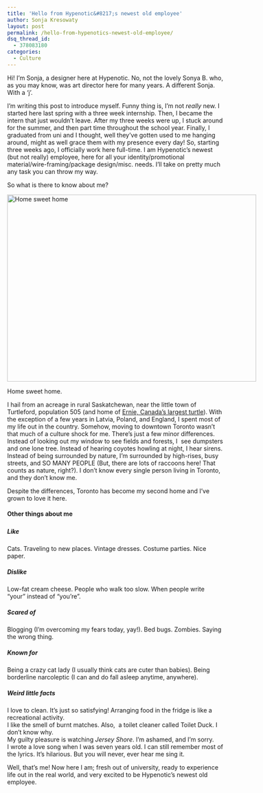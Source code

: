 ```yaml
---
title: 'Hello from Hypenotic&#8217;s newest old employee'
author: Sonja Kresowaty
layout: post
permalink: /hello-from-hypenotics-newest-old-employee/
dsq_thread_id:
  - 378083180
categories:
  - Culture
---
```

<div>
  <p>
    Hi! I’m Sonja, a designer here at Hypenotic. No, not the lovely Sonya B. who, as you may know, was art director here for many years. A different Sonja. With a &#8216;j&#8217;.
  </p>
  
  <p>
    I’m writing this post to introduce myself. Funny thing is, I’m not <em>really</em> new. I started here last spring with a three week internship. Then, I became the intern that just wouldn’t leave. After my three weeks were up, I stuck around for the summer, and then part time throughout the school year. Finally, I graduated from uni and I thought, well they’ve gotten used to me hanging around, might as well grace them with my presence every day! So, starting three weeks ago, I officially work here full-time. I am Hypenotic’s newest (but not really) employee, here for all your identity/promotional material/wire-framing/package design/misc. needs. I&#8217;ll take on pretty much any task you can throw my way.
  </p>
  
  <p>
    So what is there to know about me?
  </p>
  
  <div id="attachment_6468" style="width: 590px" class="wp-caption alignleft">
    <a href="http://hypenotic.com/meaning-fulmarketing/6455/hello-from-hypenotics-newest-old-employee/attachment/kirafield" rel="attachment wp-att-6468"><img class="size-medium wp-image-6468" title="Home sweet home" src="http://hypenotic.com/wordpress/wp-content/uploads/2011/08/kirafield-580x435.jpg" alt="Home sweet home" width="580" height="435" /></a><p class="wp-caption-text">
      Home sweet home.
    </p>
  </div>
  
  <p>
    I hail from an acreage in rural Saskatchewan, near the little town of Turtleford, population 505 (and home of <a href="http://townofturtleford.ca/community-information/points-of-interest/ernie-the-turtle.aspx">Ernie, Canada’s largest turtle</a>). With the exception of a few years in Latvia, Poland, and England, I spent most of my life out in the country. Somehow, moving to downtown Toronto wasn’t that much of a culture shock for me. There’s just a few minor differences. Instead of looking out my window to see fields and forests, I  see dumpsters and one lone tree. Instead of hearing coyotes howling at night, I hear sirens. Instead of being surrounded by nature, I’m surrounded by high-rises, busy streets, and SO MANY PEOPLE (But, there are lots of raccoons here! That counts as nature, right?). I don’t know every single person living in Toronto, and they don’t know me.
  </p>
  
  <p>
    Despite the differences, Toronto has become my second home and I’ve grown to love it here.
  </p>
  
  <h4>
    Other things about me
  </h4>
  
  <h5>
  </h5>
  
  <h5>
    Like
  </h5>
  
  <p>
    Cats. Traveling to new places. Vintage dresses. Costume parties. Nice paper.
  </p>
  
  <h5>
    Dislike
  </h5>
  
  <p>
    Low-fat cream cheese. People who walk too slow. When people write “your” instead of “you’re”.
  </p>
  
  <h5>
    Scared of
  </h5>
  
  <p>
    <strong></strong>Blogging (I’m overcoming my fears today, yay!). Bed bugs. Zombies. Saying the wrong thing.
  </p>
  
  <h5>
    Known for
  </h5>
  
  <p>
    <strong></strong>Being a crazy cat lady (I usually think cats are cuter than babies). Being borderline narcoleptic (I can and do fall asleep anytime, anywhere).
  </p>
  
  <h5>
    Weird little facts
  </h5>
  
  <p>
    I love to clean. It’s just so satisfying! Arranging food in the fridge is like a recreational activity.<br /> I like the smell of burnt matches. Also,  a toilet cleaner called Toilet Duck. I don’t know why.<br /> My guilty pleasure is watching <em>Jersey Shore</em>. I’m ashamed, and I’m sorry.<br /> I wrote a love song when I was seven years old. I can still remember most of the lyrics. It’s hilarious. But you will never, ever hear me sing it.
  </p>
  
  <p>
    Well, that’s me! Now here I am; fresh out of university, ready to experience life out in the real world, and very excited to be Hypenotic’s newest old employee.
  </p>
</div>